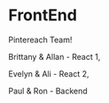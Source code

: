 # FrontEnd


Pintereach Team!


Brittany & Allan - React 1,


Evelyn & Ali - React 2,


Paul & Ron - Backend
